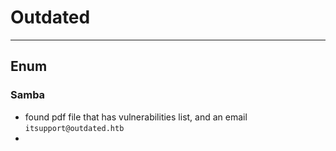 # Outdated

---

## Enum

### Samba

- found pdf file that has vulnerabilities list, and an email `itsupport@outdated.htb`
- 